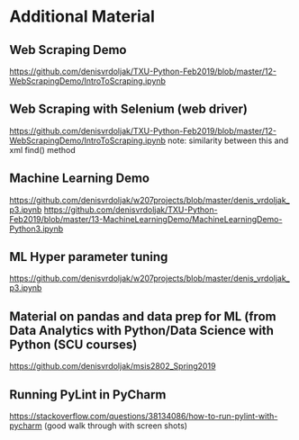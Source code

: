 # Additional Material

## Web Scraping Demo
https://github.com/denisvrdoljak/TXU-Python-Feb2019/blob/master/12-WebScrapingDemo/IntroToScraping.ipynb

## Web Scraping with Selenium (web driver)
https://github.com/denisvrdoljak/TXU-Python-Feb2019/blob/master/12-WebScrapingDemo/IntroToScraping.ipynb
note: similarity between this and xml find() method

## Machine Learning Demo
https://github.com/denisvrdoljak/w207projects/blob/master/denis_vrdoljak_p3.ipynb
https://github.com/denisvrdoljak/TXU-Python-Feb2019/blob/master/13-MachineLearningDemo/MachineLearningDemo-Python3.ipynb

## ML Hyper parameter tuning
https://github.com/denisvrdoljak/w207projects/blob/master/denis_vrdoljak_p3.ipynb


## Material on pandas and data prep for ML (from Data Analytics with Python/Data Science with Python (SCU courses)
https://github.com/denisvrdoljak/msis2802_Spring2019


## Running PyLint in PyCharm
https://stackoverflow.com/questions/38134086/how-to-run-pylint-with-pycharm
(good walk through with screen shots)


